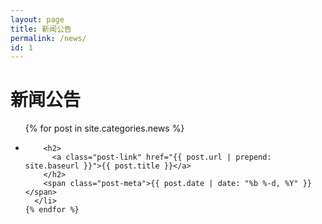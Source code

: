 ```yaml
---
layout: page
title: 新闻公告
permalink: /news/
id: 1
---
```


<div class="home">

  <h1 class="page-heading">新闻公告</h1>

  <ul class="post-list">
    {% for post in site.categories.news %}
      <li>       

        <h2>
          <a class="post-link" href="{{ post.url | prepend: site.baseurl }}">{{ post.title }}</a>
        </h2>
        <span class="post-meta">{{ post.date | date: "%b %-d, %Y" }}</span>
      </li>
    {% endfor %}
  </ul>

</div>